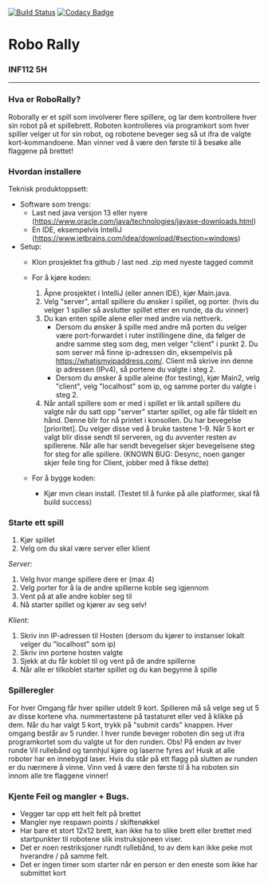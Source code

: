 [![Build Status](https://travis-ci.com/inf112-v21/5H.svg?branch=master)](https://travis-ci.org/github/inf112-v21/5H)
[![Codacy Badge](https://app.codacy.com/project/badge/Grade/59c74c9604594cb0a07585f2dd1d4f45)](https://www.codacy.com/gh/inf112-v21/5H/dashboard?utm_source=github.com&amp;utm_medium=referral&amp;utm_content=inf112-v21/5H&amp;utm_campaign=Badge_Grade)

# Robo Rally

### INF112 5H

---


### Hva er RoboRally?
Roborally er et spill som involverer flere spillere, og lar dem kontrollere hver sin robot på et spillebrett. 
Roboten kontrolleres via programkort som hver spiller velger ut for sin robot, og robotene beveger seg så ut ifra de valgte kort-kommandoene. 
Man vinner ved å være den første til å besøke alle flaggene på brettet!

### Hvordan installere
Teknisk produktoppsett: 
- Software som trengs:
  - Last ned java versjon 13 eller nyere (https://www.oracle.com/java/technologies/javase-downloads.html)
  - En IDE, eksempelvis IntelliJ (https://www.jetbrains.com/idea/download/#section=windows)
- Setup:
    - Klon prosjektet fra github / last ned .zip med nyeste tagged commit
    - For å kjøre koden:
        1. Åpne prosjektet i IntelliJ (eller annen IDE), kjør Main.java.
        2. Velg "server", antall spillere du ønsker i spillet, og porter. (hvis du velger 1 spiller så avslutter spillet etter en runde, da du vinner)
        3. Du kan enten spille alene eller med andre via nettverk.
           - Dersom du ønsker å spille med andre må porten du velger være port-forwardet i ruter instillingene dine,
             da følger de andre samme steg som deg, men velger "client" i punkt 2. Du som server må finne ip-adressen din, eksempelvis på 
             https://whatismyipaddress.com/. Client må skrive inn denne ip adressen (IPv4), så portene du valgte i steg 2.
           - Dersom du ønsker å spille aleine (for testing), kjør Main2, velg "client", velg "localhost" som ip, og samme porter du valgte i steg 2. 
        4.  Når antall spillere som er med i spillet er lik antall spillere du valgte når du satt opp "server" starter spillet,
            og alle får tildelt en hånd. Denne blir for nå printet i konsollen. Du har bevegelse [prioritet]. Du velger disse ved å bruke 
            tastene 1-9. Når 5 kort er valgt blir disse sendt til serveren, og du avventer resten av spillerene. Når alle har sendt bevegelser
            skjer bevegelsene steg for steg for alle spillere. (KNOWN BUG: Desync, noen ganger skjer feile ting for Client, jobber med å fikse dette)

    - For å bygge koden:
      - Kjør mvn clean install. (Testet til å funke på alle platformer, skal få build success)

### Starte ett spill
1. Kjør spillet
2. Velg om du skal være server eller klient

*Server:*
1. Velg hvor mange spillere dere er (max 4)
2. Velg porter for å la de andre spillerne koble seg igjennom
3. Vent på at alle andre kobler seg til
4. Nå starter spillet og kjører av seg selv!

*Klient:*
1. Skriv inn IP-adressen til Hosten (dersom du kjører to instanser lokalt velger du "localhost" som ip)
2. Skriv inn portene hosten valgte
3. Sjekk at du får koblet til og vent på de andre spillerne
4. Når alle er tilkoblet starter spillet og du kan begynne å spille

### Spilleregler
For hver Omgang får hver spiller utdelt 9 kort. Spilleren må så velge seg ut
5 av disse kortene vha. nummertastene på tastaturet eller ved å klikke på dem. 
Når du har valgt 5 kort, trykk på "submit cards" knappen.
Hver omgang består av 5 runder. I hver runde beveger roboten din seg ut ifra programkortet 
som du valgte ut for den runden. 
Obs! På enden av hver runde Vil rullebånd og tannhjul kjøre og laserne fyres av! Husk at alle roboter har en innebygd laser.
Hvis du står på ett flagg på slutten av runden er du nærmere å vinne.
Vinn ved å være den første til å ha roboten sin innom alle tre flaggene vinner!



### Kjente Feil og mangler + Bugs.

- Vegger tar opp ett helt felt på brettet
- Mangler nye respawn points / skiftenøkkel
- Har bare et stort 12x12 brett, kan ikke ha to slike brett eller brettet med startpunkter til robotene slik instruksjoneen viser.
- Det er noen restriksjoner rundt rullebånd, to av dem kan ikke peke mot hverandre / på samme felt.
- Det er ingen timer som starter når en person er den eneste som ikke har submittet kort



